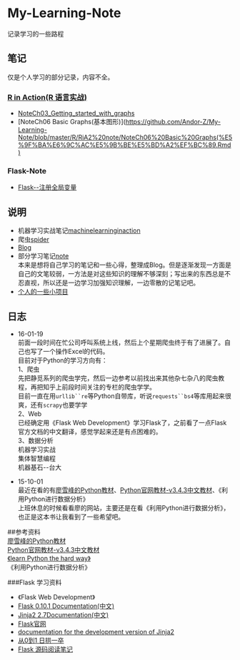 
# My-Learning-Note  
记录学习的一些路程  

## 笔记  
仅是个人学习的部分记录，内容不全。  
### [R in Action(R 语言实战)](https://github.com/Andor-Z/My-Learning-Note/tree/master/R/RiA2%20note)  
- [NoteCh03_Getting_started_with_graphs](https://github.com/Andor-Z/My-Learning-Note/blob/master/R/RiA2%20note/NoteCh03%20Getting%20started%20with%20graphs.Rmd)  
- [NoteCh06 Basic Graphs(基本图形)](https://github.com/Andor-Z/My-Learning-Note/blob/master/R/RiA2%20note/NoteCh06%20Basic%20Graphs(%E5%9F%BA%E6%9C%AC%E5%9B%BE%E5%BD%A2%EF%BC%89.Rmd)   
### Flask-Note  
- [Flask--注册全局变量](https://github.com/Andor-Z/My-Learning-Note/blob/master/note/Flask--%E6%B3%A8%E5%86%8C%E5%85%A8%E5%B1%80%E5%8F%98%E9%87%8F.md)  


## 说明
* 机器学习实战笔记[machinelearninginaction](https://github.com/Andor-Z/My-Learning-Note/tree/master/machinelearninginaction)
* 爬虫[spider](https://github.com/Andor-Z/My-Learning-Note/tree/master/spider)
* [Blog](http://blog.csdn.net/andor_zz)  
* 部分学习笔记[note](https://github.com/Andor-Z/My-Learning-Note/tree/master/note)  
本来是想将自己学习的笔记和一些心得，整理成Blog。但是逐渐发现一方面是自己的文笔较弱，一方法是对这些知识的理解不够深刻；写出来的东西总是不忍直视，所以还是一边学习加强知识理解，一边零散的记笔记吧。
* [个人的一些小项目](https://github.com/Andor-Z/My-Learning-Note/tree/master/My%20Projects)

## 日志


* 16-01-19  
前面一段时间在忙公司呼叫系统上线，然后上个星期爬虫终于有了进展了。自己也写了一个操作Excel的代码。    
目前对于Python的学习方向有：  
    1、爬虫  
    先把静觅系列的爬虫学完，然后一边参考以前找出来其他杂七杂八的爬虫教程，再把知乎上前段时间关注的专栏的爬虫学学。  
    目前一直在用`urllib``re`等Python自带库，听说`requests``bs4`等库用起来很爽，还有`scrapy`也要学学  
    2、Web  
    已经确定用《Flask Web Development》学习Flask了，之前看了一点Flask官方文档的中文翻译，感觉学起来还是有点困难的。  
    3、数据分析  
    机器学习实战  
    集体智慧编程  
    机器基石--台大  

 





* 15-10-01  
最近在看的有[廖雪峰的Python教材](http://www.liaoxuefeng.com/wiki/0014316089557264a6b348958f449949df42a6d3a2e542c000)、[Python官网教材-v3.4.3中文教材](http://python.usyiyi.cn/python_341/tutorial/index.html)、《利用Python进行数据分析》  
上班休息的时候看看廖的网站，主要还是在看《利用Python进行数据分析》，也正是这本书让我看到了一些希望吧。




##参考资料  
[廖雪峰的Python教材](http://www.liaoxuefeng.com/wiki/0014316089557264a6b348958f449949df42a6d3a2e542c000)  
[Python官网教材-v3.4.3中文教材](http://python.usyiyi.cn/python_341/tutorial/index.html)   
[《learn Python the hard way》](http://learnpythonthehardway.org/book/)  
《利用Python进行数据分析》
  
###Flask 学习资料  
* 《Flask Web Development》  
* [Flask 0.10.1 Documentation(中文)](http://www.pythondoc.com/flask/index.html)  
* [Jinja2 2.7Documentation(中文)](http://docs.jinkan.org/docs/jinja2/)  
* [Flask官网](http://flask.pocoo.org/)  
* [documentation for the development version of Jinja2](http://jinja.pocoo.org/docs/dev/)  
* [从0到1 日拱一卒](http://blog.csdn.net/leadpython?viewmode=contents)  
* [Flask 源码阅读笔记](http://blog.csdn.net/yueguanghaidao/article/details/40016235)

